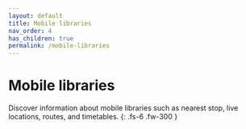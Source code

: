 ```yaml
---
layout: default
title: Mobile libraries
nav_order: 4
has_children: true
permalink: /mobile-libraries
---
```


# Mobile libraries

Discover information about mobile libraries such as nearest stop, live locations, routes, and timetables.
{: .fs-6 .fw-300 }
